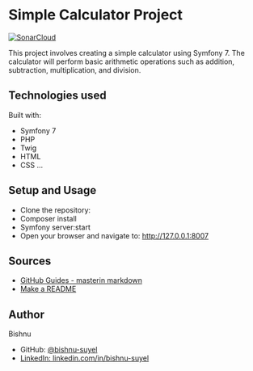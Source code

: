 # Simple Calculator Project
[![SonarCloud](https://sonarcloud.io/images/project_badges/sonarcloud-white.svg)](https://sonarcloud.io/summary/new_code?id=Bis10_Calculator)

This project involves creating a simple calculator using Symfony 7. The calculator will perform basic arithmetic operations such as addition, subtraction, multiplication, and division.


## Technologies used
Built with:
- Symfony 7
- PHP
- Twig
- HTML
- CSS
...

## Setup and Usage
- Clone the repository:
- Composer install
- Symfony server:start
- Open your browser and navigate to:
http://127.0.0.1:8007

## Sources  

- [GitHub Guides - masterin markdown](https://guides.github.com/features/mastering-markdown/)
- [Make a README](https://www.makeareadme.com/)

## Author
Bishnu

- GitHub: [@bishnu-suyel](https://github.com/bishnu-suyel)
- [LinkedIn: linkedin.com/in/bishnu-suyel](https://www.linkedin.com/in/bishnu-suyel/)
